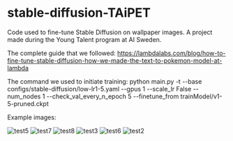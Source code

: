 # stable-diffusion-TAiPET
Code used to fine-tune Stable Diffusion on wallpaper images. A project made during the Young Talent program at AI Sweden.

The complete guide that we followed: https://lambdalabs.com/blog/how-to-fine-tune-stable-diffusion-how-we-made-the-text-to-pokemon-model-at-lambda

The command we used to initiate training: python main.py -t --base configs/stable-diffusion/low-lr1-5.yaml --gpus 1 --scale_lr False --num_nodes 1 --check_val_every_n_epoch 5 --finetune_from trainModel/v1-5-pruned.ckpt

Example images:

![test5](https://user-images.githubusercontent.com/75640839/208248504-7fb53752-8071-493c-acfe-f97725e4b7fc.png)
![test7](https://user-images.githubusercontent.com/75640839/208248571-8b55718b-7599-46c3-9288-940e5c687011.png)
![test8](https://user-images.githubusercontent.com/75640839/208248575-9cdfb9ba-e387-42da-a52f-d8ef78f8a9d1.png)
![test3](https://user-images.githubusercontent.com/75640839/208248582-6a51f096-a0c1-4c05-bf79-fa3c6baee237.png)
![test6](https://user-images.githubusercontent.com/75640839/208248584-df951db4-f9e6-40eb-94b4-d0da115774cd.png)
![test2](https://user-images.githubusercontent.com/75640839/208248588-f15d948b-16c6-49f5-bb49-c78bc4161459.png)

